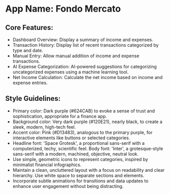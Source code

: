 # **App Name**: Fondo Mercato

## Core Features:

- Dashboard Overview: Display a summary of income and expenses.
- Transaction History: Display list of recent transactions categorized by type and date.
- Manual Entry: Allow manual addition of income and expense transactions.
- AI Expense Categorization: AI-powered suggestions for categorizing uncategorized expenses using a machine learning tool.
- Net Income Calculation: Calculate the net income based on income and expense entries.

## Style Guidelines:

- Primary color: Dark purple (#624CAB) to evoke a sense of trust and sophistication, appropriate for a finance app. 
- Background color: Very dark purple (#120E21), nearly black, to create a sleek, modern, high-tech feel.
- Accent color: Pink (#D13483), analogous to the primary purple, for interactive elements like buttons or selected categories.
- Headline font: 'Space Grotesk', a proportional sans-serif with a computerized, techy, scientific feel. Body font: 'Inter', a grotesque-style sans-serif with a modern, machined, objective, neutral look.
- Use simple, geometric icons to represent categories, inspired by minimalist financial infographics.
- Maintain a clean, uncluttered layout with a focus on readability and clear hierarchy. Use white space to separate sections and elements.
- Incorporate subtle animations for transitions and data updates to enhance user engagement without being distracting.